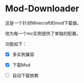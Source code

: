# Mod-Downloader

这是一个针对Minecraft的mod下载器。

他为每一个mc实例提供了单独的配置。

功能如下：

- [x] 多实例兼容

- [x] 下载Mod
- [ ] 自动下载依赖